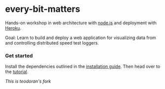 every-bit-matters
=================

Hands-on workshop in web architecture with [node.js](http://www.nodejs.org) and deployment with [Heroku](http://heroku.com).

Goal: Learn to build and deploy a web application for visualizing data from and controlling distributed speed test loggers.

### Get started

Install the dependencies outlined in the [installation guide](https://github.com/krsjan/every-bit-matters/wiki/installation-guide). Then head over to the [tutorial](https://github.com/krsjan/every-bit-matters/wiki/0:-Hello-Client-and-Server).


_This is teodoran's fork_
